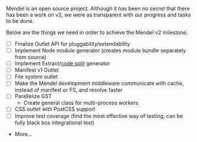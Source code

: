 Mendel is an open source project. Although it has been no secret that there has been a work on v2, we were as transparent with our progress and tasks to be done.

Below are the things we need in order to achieve the Mendel v2 milestone.
- [ ] Finalize Outlet API for pluggability/extendability
- [ ] Implement Node module generator (creates module bundle separately from source)
- [ ] Implement Extract/[code split](https://twitter.com/samccone/status/797528710085652480) generator
- [ ] Manifest v1 Outlet
- [ ] File system outlet
- [ ] Make the Mendel development middleware communicate with cache, instead of manifest or FS, and resolve faster
- [ ] Parallelize GST
  - Create general class for multi-process workers
- [ ] CSS outlet with PostCSS support
- [ ] Improve test coverage (find the most effective way of testing; can be fully black box integrational test)
- More...

